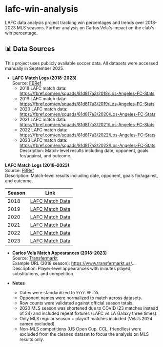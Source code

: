 # lafc-win-analysis
LAFC data analysis project tracking win percentages and trends over 2018-2023 MLS seasons. Further analysis on Carlos Vela's impact on the club's win percentage.

## 📊 Data Sources

This project uses publicly available soccer data. All datasets were accessed manually in September 2025.

- **LAFC Match Logs (2018–2023)**  
  Source: [FBRef](https://fbref.com/)  
   - 2018 LAFC match data: https://fbref.com/en/squads/81d817a3/2018/Los-Angeles-FC-Stats
   - 2019 LAFC match data: https://fbref.com/en/squads/81d817a3/2019/Los-Angeles-FC-Stats
   - 2020 LAFC match data: https://fbref.com/en/squads/81d817a3/2020/Los-Angeles-FC-Stats
   - 2021 LAFC match data: https://fbref.com/en/squads/81d817a3/2021/Los-Angeles-FC-Stats
   - 2022 LAFC match data: https://fbref.com/en/squads/81d817a3/2022/Los-Angeles-FC-Stats
   - 2023 LAFC match data: https://fbref.com/en/squads/81d817a3/2023/Los-Angeles-FC-Stats
  Description: Match-level results including date, opponent, goals for/against, and outcome.

**LAFC Match Logs (2018–2023)**  
Source: [FBRef](https://fbref.com/)  
Description: Match-level results including date, opponent, goals for/against, and outcome.

| Season | Link |
|--------|------|
| 2018 | [LAFC Match Data](https://fbref.com/en/squads/81d817a3/2018/Los-Angeles-FC-Stats) |
| 2019 | [LAFC Match Data](https://fbref.com/en/squads/81d817a3/2019/Los-Angeles-FC-Stats) |
| 2020 | [LAFC Match Data](https://fbref.com/en/squads/81d817a3/2020/Los-Angeles-FC-Stats) |
| 2021 | [LAFC Match Data](https://fbref.com/en/squads/81d817a3/2021/Los-Angeles-FC-Stats) |
| 2022 | [LAFC Match Data](https://fbref.com/en/squads/81d817a3/2022/Los-Angeles-FC-Stats) |
| 2023 | [LAFC Match Data](https://fbref.com/en/squads/81d817a3/2023/Los-Angeles-FC-Stats) |

- **Carlos Vela Match Appearances (2018–2023)**  
  Source: [Transfermarkt](https://www.transfermarkt.us/)  
  Example URL (2018 season): https://www.transfermarkt.us/...  
  Description: Player-level appearances with minutes played, substitutions, and competition.

- **Notes**  
  - Dates were standardized to `YYYY-MM-DD`.  
  - Opponent names were normalized to match across datasets. 
  - Row counts were validated against official season totals.
  - 2020 MLS season was shortened due to COVID (23 matches instead of 34) and included repeat fixtures (LAFC vs LA Galaxy three times).
  - Only MLS regular season + playoff matches included (Vela’s 2024 cameo excluded).
  - Non-MLS competitions (US Open Cup, CCL, friendlies) were excluded from the cleaned dataset to focus the analysis on MLS results only.  

